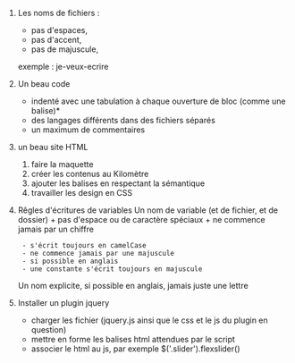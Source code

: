 1. Les noms de fichiers : 
    - pas d'espaces, 
    - pas d'accent, 
    - pas de majuscule,
    
    exemple : je-veux-ecrire

2. Un beau code
    - indenté avec une tabulation à chaque ouverture de bloc (comme une balise)*
    - des langages différents dans des fichiers séparés
    - un maximum de commentaires

3. un beau site HTML
    1. faire la maquette
    2. créer les contenus au Kilomètre
    3. ajouter les balises en respectant la sémantique
    4. travailler les design en CSS

4. Rêgles d'écritures de variables
    Un nom de variable (et de fichier, et de dossier) 
        + pas d'espace ou de caractère spéciaux
        + ne commence jamais par un chiffre
        
        - s'écrit toujours en camelCase
        - ne commence jamais par une majuscule
        - si possible en anglais
        - une constante s'écrit toujours en majuscule

    Un nom explicite, si possible en anglais, jamais juste une lettre
    
5. Installer un plugin jquery
    - charger les fichier (jquery.js ainsi que le css et le js du plugin en question)
    - mettre en forme les balises html attendues par le script
    - associer le html au js, par exemple  $('.slider').flexslider()


